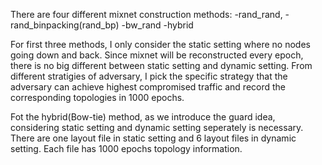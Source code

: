 There are four different mixnet construction methods: 
-rand_rand,
-rand_binpacking(rand_bp)
-bw_rand
-hybrid

For first three methods, I only consider the static setting where no nodes going down and back. Since mixnet will be reconstructed every epoch, there is no big different between static setting and dynamic setting.
From different stratigies of adversary, I pick the specific strategy that the adversary can achieve highest compromised traffic and record the corresponding topologies in 1000 epochs.

Fot the hybrid(Bow-tie) method, as we introduce the guard idea, considering static setting and dynamic setting seperately is necessary. There are one layout file in static setting and 6 layout files in dynamic setting. Each file has 1000 epochs topology information.


